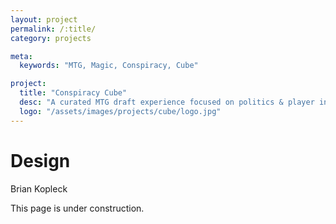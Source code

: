 ```yaml
---
layout: project
permalink: /:title/
category: projects

meta:
  keywords: "MTG, Magic, Conspiracy, Cube"

project:
  title: "Conspiracy Cube"
  desc: "A curated MTG draft experience focused on politics & player interaction"
  logo: "/assets/images/projects/cube/logo.jpg"
---
```


# Design
Brian Kopleck  

<!-- FACTSHEET END -->

This page is under construction.